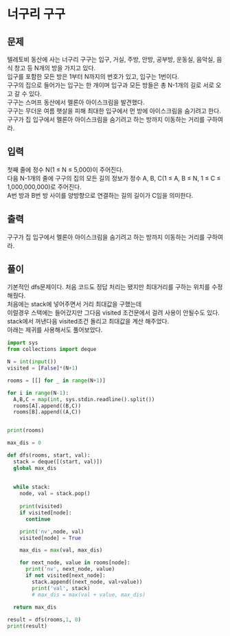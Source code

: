 # 너구리 구구

## 문제
텔레토비 동산에 사는 너구리 구구는 입구, 거실, 주방, 안방, 공부방, 운동실, 음악실, 음식 창고 등 N개의 방을 가지고 있다.  </br>
입구를 포함한 모든 방은 1부터 N까지의 번호가 있고, 입구는 1번이다.   </br>
구구의 집으로 들어가는 입구는 한 개이며 입구과 모든 방들은 총 N-1개의 길로 서로 오고 갈 수 있다. </br>
구구는 스머프 동산에서 멜론아 아이스크림을 발견했다.  </br>
구구는 무더운 여름 햇살을 피해 최대한 입구에서 먼 방에 아이스크림을 숨기려고 한다. </br>
구구가 집 입구에서 멜론아 아이스크림을 숨기려고 하는 방까지 이동하는 거리를 구하여라. </br>

## 입력
첫째 줄에 정수 N(1 ≤ N ≤ 5,000)이 주어진다. </br>
다음 N-1개의 줄에 구구의 집의 모든 길의 정보가 정수 A, B, C(1 ≤ A, B ≤ N, 1 ≤ C ≤ 1,000,000,000)로 주어진다. </br>
A번 방과 B번 방 사이를 양방향으로 연결하는 길의 길이가 C임을 의미한다. </br>

## 출력
구구가 집 입구에서 멜론아 아이스크림을 숨기려고 하는 방까지 이동하는 거리를 구하여라. </br>

## 풀이
기본적인 dfs문제이다.
처음 코드도 정답 처리는 됐지만 최대거리를 구하는 위치를 수정해줬다. </br>
처음에는 stack에 넣어주면서 거리 최대값을 구했는데 </br>
이럴경우 스택에는 들어갔지만 그다음 visited 조건문에서 걸려 사용이 안될수도 있다. </br>
stack에서 꺼낸다음 visited조건 돌리고 최대값을 계산 해주었다. </br>
아래는 제귀를 사용해서도 풀어보았다.  </br>

```python
import sys
from collections import deque

N = int(input())
visited = [False]*(N+1)

rooms = [[] for _ in range(N+1)]

for i in range(N-1):
  A,B,C = map(int, sys.stdin.readline().split())
  rooms[A].append((B,C))
  rooms[B].append((A,C))


print(rooms)

max_dis = 0

def dfs(rooms, start, val):
  stack = deque([(start, val)])
  global max_dis
   
  
  while stack:
    node, val = stack.pop()
    
    print(visited)
    if visited[node]:      
      continue

    print('nv',node, val)
    visited[node] = True

    max_dis = max(val, max_dis)

    for next_node, value in rooms[node]:
      print('nv', next_node, value)
      if not visited[next_node]:           
        stack.append((next_node, val+value))
        print('val', stack)
        # max_dis = max(val + value, max_dis)

  return max_dis
  
result = dfs(rooms,1, 0)
print(result)
```

